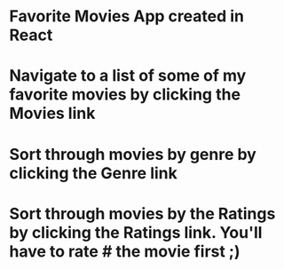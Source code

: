 # Favorite Movies App created in React

# Navigate to a list of some of my favorite movies by clicking the Movies link
# Sort through movies by genre by clicking the Genre link
# Sort through movies by the Ratings by clicking the Ratings link. You'll have to rate # the movie first ;)